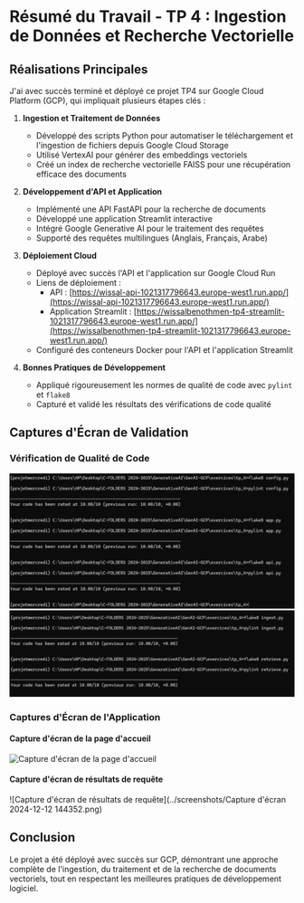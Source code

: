 # Résumé du Travail - TP 4 : Ingestion de Données et Recherche Vectorielle

## Réalisations Principales

J'ai avec succès terminé et déployé ce projet TP4 sur Google Cloud Platform (GCP), qui impliquait plusieurs étapes clés :

1. **Ingestion et Traitement de Données**
   - Développé des scripts Python pour automatiser le téléchargement et l'ingestion de fichiers depuis Google Cloud Storage
   - Utilisé VertexAI pour générer des embeddings vectoriels
   - Créé un index de recherche vectorielle FAISS pour une récupération efficace des documents

2. **Développement d'API et Application**
   - Implémenté une API FastAPI pour la recherche de documents
   - Développé une application Streamlit interactive
   - Intégré Google Generative AI pour le traitement des requêtes
   - Supporté des requêtes multilingues (Anglais, Français, Arabe)

3. **Déploiement Cloud**
   - Déployé avec succès l'API et l'application sur Google Cloud Run
   - Liens de déploiement :
     * API : [https://wissal-api-1021317796643.europe-west1.run.app/](https://wissal-api-1021317796643.europe-west1.run.app/)
     * Application Streamlit : [https://wissalbenothmen-tp4-streamlit-1021317796643.europe-west1.run.app/](https://wissalbenothmen-tp4-streamlit-1021317796643.europe-west1.run.app/)
   - Configuré des conteneurs Docker pour l'API et l'application Streamlit

4. **Bonnes Pratiques de Développement**
   - Appliqué rigoureusement les normes de qualité de code avec `pylint` et `flake8`
   - Capturé et validé les résultats des vérifications de code qualité

## Captures d'Écran de Validation

### Vérification de Qualité de Code
![Pylint et Flake8 - Capture 1](../screenshots/Tp4_pylint_flake8(1).png)
![Pylint et Flake8 - Capture 2](../screenshots/Tp4_pylint_flake8(2).png)

### Captures d'Écran de l'Application

#### Capture d'écran de la page d'accueil
![Capture d'écran de la page d'accueil](../screenshots/Capture_d'écran_2024-12-12_144306.png)

#### Capture d'écran de résultats de requête
![Capture d'écran de résultats de requête](../screenshots/Capture d'écran 2024-12-12 144352.png)

## Conclusion

Le projet a été déployé avec succès sur GCP, démontrant une approche complète de l'ingestion, du traitement et de la recherche de documents vectoriels, tout en respectant les meilleures pratiques de développement logiciel.
